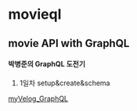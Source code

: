 # movieql
## movie API with GraphQL
#### 박병준의 GraphQL 도전기
1. 1일차 setup&create&schema


[myVelog_GraphQL](https://velog.io/@pjoon357/series/%EB%85%B8%EB%A7%88%EB%93%9C%EC%BD%94%EB%8D%94%EB%A1%9C-GraphQL-%EB%BF%8C%EC%88%98%EA%B8%B0)
